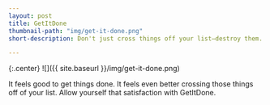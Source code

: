 ```yaml
---
layout: post
title: GetItDone
thumbnail-path: "img/get-it-done.png"
short-description: Don't just cross things off your list—destroy them. Separate versions written in Rails and Vanilla JS.

---
```


{:.center}
![]({{ site.baseurl }}/img/get-it-done.png)

It feels good to get things done. It feels even better crossing those things off of your list. Allow yourself that satisfaction with GetItDone.